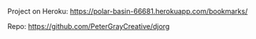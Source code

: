 Project on Heroku: https://polar-basin-66681.herokuapp.com/bookmarks/

Repo: https://github.com/PeterGrayCreative/djorg